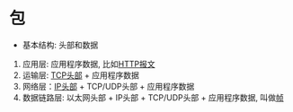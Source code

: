 # 包

- 基本结构: 头部和数据

1. 应用层: 应用程序数据,  比如[HTTP报文](HTTP报文.md)
2. 运输层: [TCP头部](TCP报文头部结构.md) + 应用程序数据 
3. 网络层：[IP头部](IPv4数据报.md) + TCP/UDP头部 + 应用程序数据  
4. 数据链路层: 以太网头部 + IP头部 + TCP/UDP头部 + 应用程序数据, 叫做[帧](帧.md)

